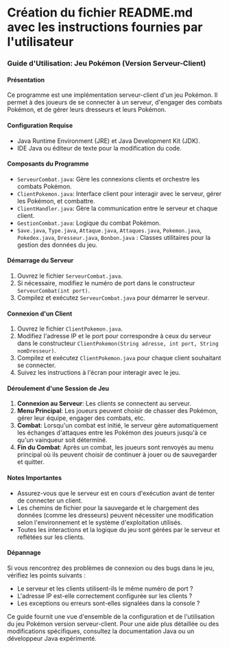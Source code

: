 # Création du fichier README.md avec les instructions fournies par l'utilisateur

### Guide d'Utilisation: Jeu Pokémon (Version Serveur-Client)

#### Présentation
Ce programme est une implémentation serveur-client d'un jeu Pokémon. Il permet à des joueurs de se connecter à un serveur, d'engager des combats Pokémon, et de gérer leurs dresseurs et leurs Pokémon.

#### Configuration Requise
- Java Runtime Environment (JRE) et Java Development Kit (JDK).
- IDE Java ou éditeur de texte pour la modification du code.

#### Composants du Programme
- `ServeurCombat.java`: Gère les connexions clients et orchestre les combats Pokémon.
- `ClientPokemon.java`: Interface client pour interagir avec le serveur, gérer les Pokémon, et combattre.
- `ClientHandler.java`: Gère la communication entre le serveur et chaque client.
- `GestionCombat.java`: Logique du combat Pokémon.
- `Save.java`, `Type.java`, `Attaque.java`, `Attaques.java`, `Pokemon.java`, `Pokedex.java`, `Dresseur.java`,
 `Bonbon.java` : Classes utilitaires pour la gestion des données du jeu.

#### Démarrage du Serveur
1. Ouvrez le fichier `ServeurCombat.java`.
2. Si nécessaire, modifiez le numéro de port dans le constructeur `ServeurCombat(int port)`.
3. Compilez et exécutez `ServeurCombat.java` pour démarrer le serveur.

#### Connexion d'un Client
1. Ouvrez le fichier `ClientPokemon.java`.
2. Modifiez l'adresse IP et le port pour correspondre à ceux du serveur dans le constructeur `ClientPokemon(String adresse, int port, String nomDresseur)`.
3. Compilez et exécutez `ClientPokemon.java` pour chaque client souhaitant se connecter.
4. Suivez les instructions à l'écran pour interagir avec le jeu.

#### Déroulement d'une Session de Jeu
1. **Connexion au Serveur**: Les clients se connectent au serveur.
2. **Menu Principal**: Les joueurs peuvent choisir de chasser des Pokémon, gérer leur équipe, engager des combats, etc.
3. **Combat**: Lorsqu'un combat est initié, le serveur gère automatiquement les échanges d'attaques entre les Pokémon des joueurs jusqu'à ce qu'un vainqueur soit déterminé.
4. **Fin du Combat**: Après un combat, les joueurs sont renvoyés au menu principal où ils peuvent choisir de continuer à jouer ou de sauvegarder et quitter.

#### Notes Importantes
- Assurez-vous que le serveur est en cours d'exécution avant de tenter de connecter un client.
- Les chemins de fichier pour la sauvegarde et le chargement des données (comme les dresseurs) peuvent nécessiter une modification selon l'environnement et le système d'exploitation utilisés.
- Toutes les interactions et la logique du jeu sont gérées par le serveur et reflétées sur les clients.

#### Dépannage
Si vous rencontrez des problèmes de connexion ou des bugs dans le jeu, vérifiez les points suivants :
- Le serveur et les clients utilisent-ils le même numéro de port ?
- L'adresse IP est-elle correctement configurée sur les clients ?
- Les exceptions ou erreurs sont-elles signalées dans la console ?

Ce guide fournit une vue d'ensemble de la configuration et de l'utilisation du jeu Pokémon version serveur-client. Pour une aide plus détaillée ou des modifications spécifiques, consultez la documentation Java ou un développeur Java expérimenté.
